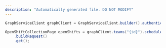 ```yaml
---
description: "Automatically generated file. DO NOT MODIFY"
---
```

<!-- markdownlint-disable MD041 -->

```java
GraphServiceClient graphClient = GraphServiceClient.builder().authenticationProvider( authProvider ).buildClient();

OpenShiftCollectionPage openShifts = graphClient.teams("{id}").schedule().openShifts()
    .buildRequest()
    .get();
```
